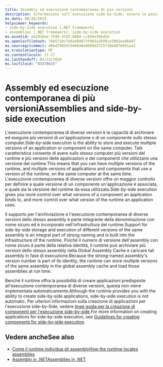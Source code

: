 ```yaml
---
title: Assembly ed esecuzione contemporanea di più versioni
description: Informazioni sull'esecuzione side-by-Side, ovvero la possibilità di archiviare ed eseguire più versioni di un'applicazione o di un componente nello stesso computer.
ms.date: 08/20/2019
helpviewer_keywords:
- side-by-side execution [.NET Framework]
- assemblies [.NET Framework], side-by-side execution
ms.assetid: e42036ee-7590-47d1-b884-cc856e39bd5d
ms.openlocfilehash: 74b5710c7e8ad60873fb83a3699ce3992ead6e07
ms.sourcegitcommit: d6bd7903d7d46698e9d89d3725f3bb4876891aa3
ms.translationtype: MT
ms.contentlocale: it-IT
ms.lasthandoff: 05/13/2020
ms.locfileid: "83378635"
---
```

# <a name="assemblies-and-side-by-side-execution"></a><span data-ttu-id="7a674-103">Assembly ed esecuzione contemporanea di più versioni</span><span class="sxs-lookup"><span data-stu-id="7a674-103">Assemblies and side-by-side execution</span></span>

<span data-ttu-id="7a674-104">L'esecuzione contemporanea di diverse versioni è la capacità di archiviare ed eseguire più versioni di un'applicazione o di un componente sullo stesso computer.</span><span class="sxs-lookup"><span data-stu-id="7a674-104">Side-by-side execution is the ability to store and execute multiple versions of an application or component on the same computer.</span></span> <span data-ttu-id="7a674-105">Tale caratteristica consente di avere sullo stesso computer più versioni del runtime e più versioni delle applicazioni e dei componenti che utilizzano una versione del runtime.</span><span class="sxs-lookup"><span data-stu-id="7a674-105">This means that you can have multiple versions of the runtime, and multiple versions of applications and components that use a version of the runtime, on the same computer at the same time.</span></span> <span data-ttu-id="7a674-106">L'esecuzione contemporanea di diverse versioni offre un maggior controllo per definire a quale versione di un componente un'applicazione è associata, e quale sia la versione del runtime da essa utilizzata.</span><span class="sxs-lookup"><span data-stu-id="7a674-106">Side-by-side execution gives you more control over what versions of a component an application binds to, and more control over what version of the runtime an application uses.</span></span>  
  
<span data-ttu-id="7a674-107">Il supporto per l'archiviazione e l'esecuzione contemporanea di diverse versioni dello stesso assembly è parte integrante della denominazione con nome sicuro ed è incorporato nell'infrastruttura del runtime.</span><span class="sxs-lookup"><span data-stu-id="7a674-107">Support for side-by-side storage and execution of different versions of the same assembly is an integral part of strong naming and is built into the infrastructure of the runtime.</span></span> <span data-ttu-id="7a674-108">Poiché il numero di versione dell'assembly con nome sicuro è parte della relativa identità, il runtime può archiviare più versioni dello stesso assembly nella Global Assembly Cache e caricare tali assembly in fase di esecuzione.</span><span class="sxs-lookup"><span data-stu-id="7a674-108">Because the strong-named assembly's version number is part of its identity, the runtime can store multiple versions of the same assembly in the global assembly cache and load those assemblies at run time.</span></span>  
  
<span data-ttu-id="7a674-109">Benché il runtime offra la possibilità di creare applicazioni predisposte all'esecuzione contemporanea di diverse versioni, questa non viene implementata automaticamente.</span><span class="sxs-lookup"><span data-stu-id="7a674-109">Although the runtime provides you with the ability to create side-by-side applications, side-by-side execution is not automatic.</span></span> <span data-ttu-id="7a674-110">Per ulteriori informazioni sulla creazione di applicazioni per l'esecuzione side-by-Side, vedere [linee guida per la creazione di componenti per l'esecuzione side-by-side](../../framework/deployment/guidelines-for-creating-components-for-side-by-side-execution.md).</span><span class="sxs-lookup"><span data-stu-id="7a674-110">For more information on creating applications for side-by-side execution, see [Guidelines for creating components for side-by-side execution](../../framework/deployment/guidelines-for-creating-components-for-side-by-side-execution.md).</span></span>  
  
## <a name="see-also"></a><span data-ttu-id="7a674-111">Vedere anche</span><span class="sxs-lookup"><span data-stu-id="7a674-111">See also</span></span>

- [<span data-ttu-id="7a674-112">Come il runtime individua gli assembly</span><span class="sxs-lookup"><span data-stu-id="7a674-112">How the runtime locates assemblies</span></span>](../../framework/deployment/how-the-runtime-locates-assemblies.md)
- [<span data-ttu-id="7a674-113">Assembly in .NET</span><span class="sxs-lookup"><span data-stu-id="7a674-113">Assemblies in .NET</span></span>](index.md)

